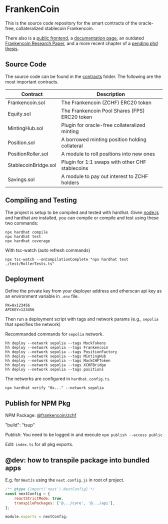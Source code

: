 # FrankenCoin

This is the source code repository for the smart contracts of the oracle-free, collateralized stablecoin Frankencoin.

There also is a [public frontend](https://frankencoin.com), a [documentation page](https://docs.frankencoin.com), an outdated [Frankencoin Research Paper](https://www.snb.ch/n/mmr/reference/sem_2022_06_03_maire/source/sem_2022_06_03_maire.n.pdf), and a more recent chapter of a [pending phd thesis](https://frankencoin.com/thesis-preprint-frankencoin.pdf).

## Source Code

The source code can be found in the [contracts](contracts) folder. The following are the most important contracts.

| Contract             | Description                                     |
| -------------------- | ----------------------------------------------- |
| Frankencoin.sol      | The Frankencoin (ZCHF) ERC20 token              |
| Equity.sol           | The Frankencoin Pool Shares (FPS) ERC20 token   |
| MintingHub.sol       | Plugin for oracle-free collateralized minting   |
| Position.sol         | A borrowed minting position holding collateral  |
| PositionRoller.sol   | A module to roll positions into new ones        |
| StablecoinBridge.sol | Plugin for 1:1 swaps with other CHF stablecoins |
| Savings.sol          | A module to pay out interest to ZCHF holders    |

## Compiling and Testing

The project is setup to be compiled and tested with hardhat. Given [node.js](https://heynode.com/tutorial/install-nodejs-locally-nvm/) and hardhat are installed, you can compile or compile and test using these two commands:

```shell
npx hardhat compile
npx hardhat test
npx hardhat coverage
```

With tsc-watch (auto refresh commands)

```shell
npx tsc-watch --onCompilationComplete "npx hardhat test ./test/RollerTests.ts"
```

## Deployment

Define the private key from your deployer address and etherscan api key as an environment variable in `.env` file.

```shell
PK=0x123456
APIKEY=123456
```

Then run a deployment script with tags and network params (e.g., `sepolia` that specifies the network)

Recommanded commands for `sepolia` network.

```shell
hh deploy --network sepolia --tags MockTokens
hh deploy --network sepolia --tags Frankencoin
hh deploy --network sepolia --tags PositionFactory
hh deploy --network sepolia --tags MintingHub
hh deploy --network sepolia --tags MockCHFToken
hh deploy --network sepolia --tags XCHFBridge
hh deploy --network sepolia --tags positions
```

The networks are configured in `hardhat.config.ts`.

`npx hardhat verify "0x..." --network sepolia`

## Publish for NPM Pkg

NPM Package: [@frankencoin/zchf](https://www.npmjs.com/package/@frankencoin/zchf)

"build": "tsup"

Publish: You need to be logged in and execute `npm publish --access public`

Edit: `index.ts` for all pkg exports.

## @dev: how to transpile package into bundled apps

E.g. for `NextJs` using the `next.config.js` in root of project.

```js
/** @type {import('next').NextConfig} */
const nextConfig = {
	reactStrictMode: true,
	transpilePackages: ['@.../core', '@.../api'],
};

module.exports = nextConfig;
```
